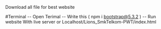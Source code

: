 Download all file for best website 

#Terminal
-- Open Terimal
-- Write this ( npm i bootstrap@5.3.2 )
-- Run website With live server or Localhost/Lions_SmkTelkom-PWT/index.html
